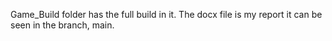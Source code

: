 Game_Build folder has the full build in it.
The docx file is my report it can be seen in the branch, main.
